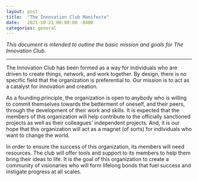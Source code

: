 ```yaml
---
layout: post
title:  "The Innovation Club Manifesto"
date:   2021-10-21 00:00:00 -0400
categories: general
---
```


*This document is intended to outline the basic mission and goals for The Innovation Club.*

----

The Innovation Club has been formed as a way for individuals who are driven to create things, network, and work together. By design, there is no specific field that the organization is preferential to. Our mission is to act as a catalyst for innovation and creation.

As a founding principle, the organization is open to anybody who is willing to commit themselves towards the betterment of oneself, and their peers, through the development of their work and skills. It is expected that the members of this organization will help contribute to the officially sanctioned projects as well as their colleagues' independent projects. And, it is our hope that this organization will act as a magnet (of sorts) for individuals who want to change the world.

In order to ensure the success of this organization, its members will need resources. The club will offer tools and support to its members to help them bring their ideas to life. It is the goal of this organization to create a community of visionaries who will form lifelong bonds that fuel success and instigate progress at all scales.
